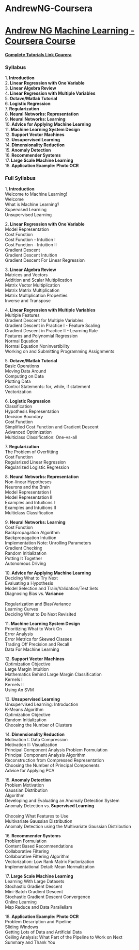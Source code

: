 # AndrewNG-Coursera
<h1><a href = 'https://www.coursera.org/learn/machine-learning'>Andrew NG Machine Learning - Coursera Course</a></h1>
<h4><a href='https://www.youtube.com/playlist?list=PLLssT5z_DsK-h9vYZkQkYNWcItqhlRJLN'>Complete Tutorials Link Courera</a></h4>
<h3>Syllabus</h3> 
1.<b> Introduction</b><br>
2.<b> Linear Regression with One Variable</b><br>
3.<b> Linear Algebra Review</b><br>
4.<b> Linear Regression with Multiple Variables</b><br>
5.<b> Octave/Matlab Tutorial</b><br>
6.<b> Logistic Regression</b><br>
7.<b> Regularization</b><br>
8.<b> Neural Networks: Representation</b><br>
9.<b> Neural Networks: Learning</b><br>
10.<b> Advice for Applying Machine Learning</b><br>
11.<b> Machine Learning System Design</b><br>
12.<b> Support Vector Machines</b><br>
13.<b> Unsupervised Learning</b><br>
14.<b> Dimensionality Reduction</b><br>
15.<b> Anomaly Detection</b><br>
16.<b> Recommender Systems</b><br>
17.<b> Large Scale Machine Learning</b><br>
18.<b> Application Example: Photo OCR</b><br>

<h3>Full Syllabus</h3> 
1.<b> Introduction</b><br>
Welcome to Machine Learning!<br>
Welcome<br>
What is Machine Learning?<br>
Supervised Learning<br>
Unsupervised Learning<br>

2.<b> Linear Regression with One Variable</b><br>
Model Representation<br>
Cost Function<br>
Cost Function - Intuition I<br>
Cost Function - Intuition II<br>
Gradient Descent<br>
Gradient Descent Intuition<br>
Gradient Descent For Linear Regression<br>

3.<b> Linear Algebra Review</b><br>
Matrices and Vectors<br>
Addition and Scalar Multiplication<br>
Matrix Vector Multiplication<br>
Matrix Matrix Multiplication<br>
Matrix Multiplication Properties<br>
Inverse and Transpose<br>

4.<b> Linear Regression with Multiple Variables</b><br>
Multiple Features<br>
Gradient Descent for Multiple Variables<br>
Gradient Descent in Practice I - Feature Scaling<br>
Gradient Descent in Practice II - Learning Rate<br>
Features and Polynomial Regression<br>
Normal Equation<br>
Normal Equation Noninvertibility<br>
Working on and Submitting Programming Assignments<br>

5.<b> Octave/Matlab Tutorial</b><br>
Basic Operations<br>
Moving Data Around<br>
Computing on Data<br>
Plotting Data<br>
Control Statements: for, while, if statement<br>
Vectorization<br>

6.<b> Logistic Regression</b><br>
Classification<br>
Hypothesis Representation<br>
Decision Boundary<br>
Cost Function<br>
Simplified Cost Function and Gradient Descent<br>
Advanced Optimization<br>
Multiclass Classification: One-vs-all<br>

7.<b> Regularization</b><br>
The Problem of Overfitting<br>
Cost Function<br>
Regularized Linear Regression<br>
Regularized Logistic Regression<br>

8.<b> Neural Networks: Representation</b><br>
Non-linear Hypotheses<br>
Neurons and the Brain<br>
Model Representation I<br>
Model Representation II<br>
Examples and Intuitions I<br>
Examples and Intuitions II<br>
Multiclass Classification<br>

9.<b> Neural Networks: Learning</b><br>
Cost Function<br>
Backpropagation Algorithm<br>
Backpropagation Intuition<br>
Implementation Note: Unrolling Parameters<br>
Gradient Checking<br>
Random Initialization<br>
Putting It Together<br>
Autonomous Driving<br>

10.<b> Advice for Applying Machine Learning</b><br>
Deciding What to Try Next<br>
Evaluating a Hypothesis<br>
Model Selection and Train/Validation/Test Sets<br>
Diagnosing Bias vs.<b> Variance<br></b><br>
Regularization and Bias/Variance<br>
Learning Curves<br>
Deciding What to Do Next Revisited<br>

11.<b> Machine Learning System Design</b><br>
Prioritizing What to Work On<br>
Error Analysis<br>
Error Metrics for Skewed Classes<br>
Trading Off Precision and Recall<br>
Data For Machine Learning<br>

12.<b> Support Vector Machines</b><br>
Optimization Objective<br>
Large Margin Intuition<br>
Mathematics Behind Large Margin Classification<br>
Kernels I<br>
Kernels II<br>
Using An SVM<br>

13.<b> Unsupervised Learning</b><br>
Unsupervised Learning: Introduction<br>
K-Means Algorithm<br>
Optimization Objective<br>
Random Initialization<br>
Choosing the Number of Clusters<br>

14.<b> Dimensionality Reduction</b><br>
Motivation I: Data Compression<br>
Motivation II: Visualization<br>
Principal Component Analysis Problem Formulation<br>
Principal Component Analysis Algorithm<br>
Reconstruction from Compressed Representation<br>
Choosing the Number of Principal Components<br>
Advice for Applying PCA<br>

15.<b> Anomaly Detection</b><br>
Problem Motivation<br>
Gaussian Distribution<br>
Algorithm<br>
Developing and Evaluating an Anomaly Detection System<br>
Anomaly Detection vs.<b> Supervised Learning<br></b><br>
Choosing What Features to Use<br>
Multivariate Gaussian Distribution<br>
Anomaly Detection using the Multivariate Gaussian Distribution<br>

16.<b> Recommender Systems</b><br>
Problem Formulation<br>
Content Based Recommendations<br>
Collaborative Filtering<br>
Collaborative Filtering Algorithm<br>
Vectorization: Low Rank Matrix Factorization<br>
Implementational Detail: Mean Normalization<br>

17.<b> Large Scale Machine Learning</b><br>
Learning With Large Datasets<br>
Stochastic Gradient Descent<br>
Mini-Batch Gradient Descent<br>
Stochastic Gradient Descent Convergence<br>
Online Learning<br>
Map Reduce and Data Parallelism<br>

18.<b> Application Example: Photo OCR</b><br>
Problem Description and Pipeline<br>
Sliding Windows<br>
Getting Lots of Data and Artificial Data<br>
Ceiling Analysis: What Part of the Pipeline to Work on Next<br>
Summary and Thank You<br>
